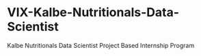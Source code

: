 # VIX-Kalbe-Nutritionals-Data-Scientist
Kalbe Nutritionals Data Scientist Project Based Internship Program
